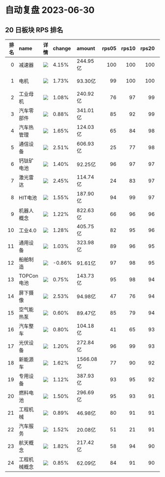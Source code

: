 # 自动复盘 2023-06-30
## 20 日板块 RPS 排名
|   排名 | name         | 详情                                                                                                | change   | amount    |   rps05 |   rps10 |   rps20 |   rps50 |   rps120 |   rps250 | volume       |
|-------:|:-------------|:----------------------------------------------------------------------------------------------------|:---------|:----------|--------:|--------:|--------:|--------:|---------:|---------:|:-------------|
|      0 | 减速器       | ![](https://sykent-blog-image.oss-cn-beijing.aliyuncs.com/quant/image/2023/6/1688114200028-tmp.jpg) | 4.15%    | 244.95亿  |     100 |     100 |     100 |     100 |       99 |        0 | 1625.72万手  |
|      1 | 电机         | ![](https://sykent-blog-image.oss-cn-beijing.aliyuncs.com/quant/image/2023/6/1688114201394-tmp.jpg) | 1.73%    | 93.30亿   |      99 |     100 |     100 |      99 |       96 |       87 | 519.20万手   |
|      2 | 工业母机     | ![](https://sykent-blog-image.oss-cn-beijing.aliyuncs.com/quant/image/2023/6/1688114202428-tmp.jpg) | 1.08%    | 240.92亿  |      76 |      97 |      99 |      95 |       86 |       92 | 1565.88万手  |
|      3 | 汽车零部件   | ![](https://sykent-blog-image.oss-cn-beijing.aliyuncs.com/quant/image/2023/6/1688114203445-tmp.jpg) | 0.88%    | 341.01亿  |      85 |      92 |      99 |      98 |       61 |       58 | 2324.95万手  |
|      4 | 汽车热管理   | ![](https://sykent-blog-image.oss-cn-beijing.aliyuncs.com/quant/image/2023/6/1688114204466-tmp.jpg) | 1.65%    | 124.03亿  |      65 |      84 |      98 |      99 |       86 |       75 | 1135.67万手  |
|      5 | 通信设备     | ![](https://sykent-blog-image.oss-cn-beijing.aliyuncs.com/quant/image/2023/6/1688114205444-tmp.jpg) | 2.51%    | 606.93亿  |      25 |      77 |      98 |      97 |       96 |       97 | 2321.18万手  |
|      6 | 钙钛矿电池   | ![](https://sykent-blog-image.oss-cn-beijing.aliyuncs.com/quant/image/2023/6/1688114206407-tmp.jpg) | 1.40%    | 92.25亿   |      96 |      97 |      97 |      77 |       57 |        0 | 525.66万手   |
|      7 | 激光雷达     | ![](https://sykent-blog-image.oss-cn-beijing.aliyuncs.com/quant/image/2023/6/1688114207343-tmp.jpg) | 2.45%    | 114.74亿  |      24 |      83 |      97 |      94 |       81 |       88 | 502.61万手   |
|      8 | HIT电池      | ![](https://sykent-blog-image.oss-cn-beijing.aliyuncs.com/quant/image/2023/6/1688114208360-tmp.jpg) | 1.55%    | 187.90亿  |      94 |      99 |      97 |      68 |       27 |       38 | 887.84万手   |
|      9 | 机器人概念   | ![](https://sykent-blog-image.oss-cn-beijing.aliyuncs.com/quant/image/2023/6/1688114209311-tmp.jpg) | 1.22%    | 822.63亿  |      66 |      96 |      96 |      97 |       89 |        0 | 5275.68万手  |
|     10 | 工业4.0      | ![](https://sykent-blog-image.oss-cn-beijing.aliyuncs.com/quant/image/2023/6/1688114210326-tmp.jpg) | 1.28%    | 405.75亿  |      82 |      95 |      96 |      97 |       85 |       85 | 2812.94万手  |
|     11 | 通用设备     | ![](https://sykent-blog-image.oss-cn-beijing.aliyuncs.com/quant/image/2023/6/1688114211308-tmp.jpg) | 1.03%    | 323.98亿  |      89 |      96 |      95 |      96 |       68 |       79 | 2222.91万手  |
|     12 | 船舶制造     | ![](https://sykent-blog-image.oss-cn-beijing.aliyuncs.com/quant/image/2023/6/1688114212326-tmp.jpg) | -0.86%   | 91.61亿   |      97 |      98 |      95 |     100 |       99 |       99 | 574.83万手   |
|     13 | TOPCon电池   | ![](https://sykent-blog-image.oss-cn-beijing.aliyuncs.com/quant/image/2023/6/1688114213260-tmp.jpg) | 0.75%    | 143.73亿  |      95 |      98 |      94 |      87 |       49 |        0 | 769.52万手   |
|     14 | 屏下摄像     | ![](https://sykent-blog-image.oss-cn-beijing.aliyuncs.com/quant/image/2023/6/1688114214292-tmp.jpg) | 2.53%    | 94.98亿   |      47 |      76 |      94 |      78 |       84 |       66 | 1085.04万手  |
|     15 | 空气能热泵   | ![](https://sykent-blog-image.oss-cn-beijing.aliyuncs.com/quant/image/2023/6/1688114215192-tmp.jpg) | 0.60%    | 89.47亿   |      85 |      79 |      94 |      98 |       79 |        0 | 612.19万手   |
|     16 | 汽车整车     | ![](https://sykent-blog-image.oss-cn-beijing.aliyuncs.com/quant/image/2023/6/1688114216194-tmp.jpg) | 0.80%    | 104.18亿  |      41 |      65 |      93 |      79 |       36 |       17 | 846.87万手   |
|     17 | 光伏设备     | ![](https://sykent-blog-image.oss-cn-beijing.aliyuncs.com/quant/image/2023/6/1688114217132-tmp.jpg) | 1.20%    | 272.84亿  |      96 |      99 |      93 |      56 |        6 |       25 | 1072.21万手  |
|     18 | 新能源车     | ![](https://sykent-blog-image.oss-cn-beijing.aliyuncs.com/quant/image/2023/6/1688114218173-tmp.jpg) | 1.62%    | 1566.08亿 |      77 |      90 |      92 |      90 |       58 |       52 | 10167.19万手 |
|     19 | 专用设备     | ![](https://sykent-blog-image.oss-cn-beijing.aliyuncs.com/quant/image/2023/6/1688114219144-tmp.jpg) | 1.12%    | 387.93亿  |      93 |      95 |      92 |      93 |       74 |       78 | 2815.30万手  |
|     20 | 燃料电池     | ![](https://sykent-blog-image.oss-cn-beijing.aliyuncs.com/quant/image/2023/6/1688114220162-tmp.jpg) | 1.50%    | 296.69亿  |      95 |      93 |      91 |      82 |       55 |       47 | 2783.42万手  |
|     21 | 工程机械     | ![](https://sykent-blog-image.oss-cn-beijing.aliyuncs.com/quant/image/2023/6/1688114221144-tmp.jpg) | 0.89%    | 46.98亿   |      80 |      91 |      91 |      89 |       68 |       70 | 453.24万手   |
|     22 | 汽车服务     | ![](https://sykent-blog-image.oss-cn-beijing.aliyuncs.com/quant/image/2023/6/1688114222158-tmp.jpg) | 1.52%    | 20.08亿   |      51 |      21 |      91 |      21 |       28 |       12 | 247.25万手   |
|     23 | 航天概念     | ![](https://sykent-blog-image.oss-cn-beijing.aliyuncs.com/quant/image/2023/6/1688114223095-tmp.jpg) | 1.82%    | 217.42亿  |      58 |      94 |      90 |      91 |       79 |       80 | 1236.58万手  |
|     24 | 工程机械概念 | ![](https://sykent-blog-image.oss-cn-beijing.aliyuncs.com/quant/image/2023/6/1688114224173-tmp.jpg) | 0.85%    | 62.09亿   |      84 |      91 |      90 |      91 |       75 |       74 | 600.17万手   |